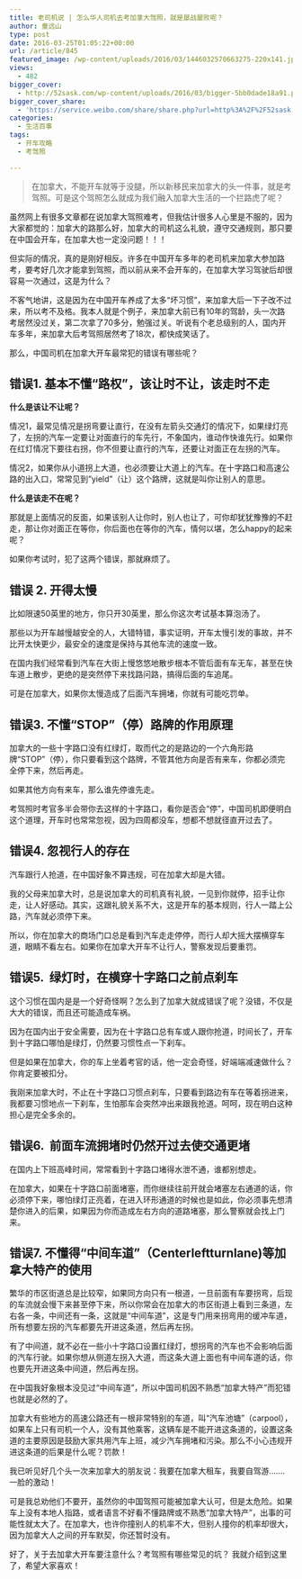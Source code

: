 ```yaml
---
title: 老司机说 | 怎么华人司机去考加拿大驾照，就是屡战屡败呢？
author: 童远山
type: post
date: 2016-03-25T01:05:22+00:00
url: /article/845
featured_image: /wp-content/uploads/2016/03/1446032570663275-220x141.jpg
views:
  - 482
bigger_cover:
  - http://52sask.com/wp-content/uploads/2016/03/bigger-5bb0dade18a91.png
bigger_cover_share:
  - 'https://service.weibo.com/share/share.php?url=http%3A%2F%2F52sask.com%2Farticle%2F845&type=button&language=zh_cn&searchPic=true&pic=http%3A%2F%2F52sask.com%2Fwp-content%2Fuploads%2F2016%2F03%2Fbigger-5bb0dade18a91.png&title=【老司机说 | 怎么华人司机去考加拿大驾照，就是屡战屡败呢？】在加拿大，不能开车就等于没腿，所以新移民来加拿大的头一件事，就是考驾照。可是这个驾照怎么就成为我们融入加拿大生...'
categories:
  - 生活百事
tags:
  - 开车攻略
  - 考驾照

---
```

> 在加拿大，不能开车就等于没腿，所以新移民来加拿大的头一件事，就是考驾照。可是这个驾照怎么就成为我们融入加拿大生活的一个拦路虎了呢？

虽然网上有很多文章都在说加拿大驾照难考，但我估计很多人心里是不服的，因为大家都觉的：加拿大的路那么好，加拿大的司机这么礼貌，遵守交通规则，那只要在中国会开车，在加拿大也一定没问题！！！

但实际的情况，真的是刚好相反。许多在中国开车多年的老司机来加拿大参加路考，要考好几次才能拿到驾照，而以前从来不会开车的，在加拿大学习驾驶后却很容易一次通过，这是为什么？

不客气地讲，这是因为在中国开车养成了太多“坏习惯”，来加拿大后一下子改不过来，所以考不及格。我本人就是个例子，来加拿大前已有10年的驾龄，头一次路考居然没过关，第二次拿了70多分，勉强过关。听说有个老总级别的人，国内开车多年，来加拿大后考驾照居然考了18次，都快成笑话了。

那么，中国司机在加拿大开车最常犯的错误有哪些呢？

## 错误1. 基本不懂“路权”，该让时不让，该走时不走

**什么是该让不让呢？**

情况1，最常见情况是拐弯要让直行，在没有左箭头交通灯的情况下，如果绿灯亮了，左拐的汽车一定要让对面直行的车先行，不象国内，谁动作快谁先行。如果你在红灯情况下要往右拐，你不但要让直行的汽车，还要让对面正在左拐的汽车。

情况2，如果你从小道拐上大道，也必须要让大道上的汽车。在十字路口和高速公路的出入口，常常见到&#8221;yield&#8221;（让）这个路牌，这就是叫你让别人的意思。

**什么是该走不在呢？**

那就是上面情况的反面，如果该别人让你时，别人也让了，可你却犹犹豫豫的不赶走，那让你对面正在等你，你后面也在等你的汽车，情何以堪，怎么happy的起来呢？

如果你考试时，犯了这两个错误，那就麻烦了。

## 错误 2. 开得太慢

比如限速50英里的地方，你只开30英里，那么你这次考试基本算泡汤了。

那些以为开车越慢越安全的人，大错特错，事实证明，开车太慢引发的事故，并不比开太快更少，最安全的速度是保持与其他车流的速度一致。

在国内我们经常看到汽车在大街上慢悠悠地散步根本不管后面有车无车，甚至在快车道上散步，更绝的是突然停下来找路问路，搞得后面的车追尾。

可是在加拿大，如果你太慢造成了后面汽车拥堵，你就有可能吃罚单。

## 错误3. 不懂“STOP”（停）路牌的作用原理

加拿大的一些十字路口没有红绿灯，取而代之的是路边的一个六角形路牌“STOP”（停），你只要看到这个路牌，不管其他方向是否有来车，你都必须完全停下来，然后再走。

如果其他方向有来车，那么谁先停谁先走。

考驾照时考官多半会带你去这样的十字路口，看你是否会“停”，中国司机即便明白这个道理，开车时也常常忽视，因为四周都没车，想都不想就径直开过去了。

## 错误4. 忽视行人的存在

汽车跟行人抢道，在中国好象不算违规，可在加拿大却是大错。

我的父母来加拿大时，总是说加拿大的司机真有礼貌，一见到你就停，招手让你走，让人好感动。其实，这跟礼貌关系不大，这是开车的基本规则，行人一踏上公路，汽车就必须停下来。

所以，你在加拿大的商场门口总是看到汽车走走停停，而行人却大摇大摆横穿车道，眼睛不看左右。如果你在加拿大开车不让行人，警察发现后要重罚。

## 错误5.  绿灯时，在横穿十字路口之前点刹车

这个习惯在国内是是一个好奇怪啊？怎么到了加拿大就成错误了呢？没错，不仅是大大的错误，而且还可能造成车祸。

因为在国内出于安全需要，因为在十字路口总有车或人跟你抢道，时间长了，开车到十字路口哪怕是绿灯，仍然要习惯性点一下刹车。

但是如果在加拿大，你的车上坐着考官的话，他一定会奇怪，好端端减速做什么？你肯定要被扣分。

我刚来加拿大时，不止在十字路口习惯点刹车，只要看到路边有车在等着拐进来，我都要习惯地点一下刹车，生怕那车会突然冲出来跟我抢道。呵呵，现在明白这种担心是完全多余的。

## 错误6.  前面车流拥堵时仍然开过去使交通更堵

在国内上下班高峰时间，常常看到十字路口堵得水泄不通，谁都别想走。

在加拿大，如果在十字路口前面堵塞，而你继续往前开就会堵塞左右通道的话，你必须停下来，哪怕绿灯正亮着，在进入环形通道的时候也是如此，你必须事先想清楚你进入的后果，如果因为你而造成左右方向的道路堵塞，那么警察就会找上门来。

## 错误7. 不懂得“中间车道”（Centerleftturnlane)等加拿大特产的使用

繁华的市区街道总是比较窄，如果同方向只有一根道，一旦前面有车要拐弯，后现的车流就会慢下来甚至停下来，所以你常会在加拿大的市区街道上看到三条道，左右各一条，中间还有一条，这就是“中间车道”，这是专门用来拐弯用的缓冲车道，所有想要左拐的汽车都要先开进这条道，然后再左拐。

有了中间道，就不必在一些小十字路口设置红绿灯，想拐弯的汽车也不会影响后面的汽车行驶。如果你想从侧道左拐入大道，而这条大道上面也有中间车道的话，你也要先开进这条中间道，然后再左拐。

在中国我好象根本没见过“中间车道”，所以中国司机因不熟悉“加拿大特产”而犯错也就是必然的了。

加拿大有些地方的高速公路还有一根非常特别的车道，叫“汽车池塘”（carpool），如果车上只有司机一个人，没有其他乘客，这辆车是不能开进这条道的，设置这条道的主要原因是鼓励大家共用汽车上班，减少汽车拥堵和污染。那么不小心违规开进这条道的后果是什么呢？罚款！

我已听见好几个头一次来加拿大的朋友说：我要在加拿大租车，我要自驾游&#8230;&#8230;.一脸的激动！

可是我总劝他们不要开，虽然你的中国驾照可能被加拿大认可，但是太危险。如果车上没有本地人指路，或者语言不好看不懂路牌或不熟悉“加拿大特产”，出事的可能性就太大了。在加拿大，也许你撞别人的机率不大，但别人撞你的机率却很大，因为加拿大人之间的开车默契，你还暂时没有。

好了，关于去加拿大开车要注意什么？考驾照有哪些常见的坑？ 我就介绍到这里了，希望大家喜欢！